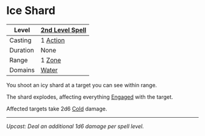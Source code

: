 # Ice Shard

| Level    | [2nd Level Spell](2nd%20Level%20Spells.md)                            |
| -------- | --------------------------------------------------------------------- |
| Casting  | 1 [Action](../../../../Game%20Procedures/Core%20Procedures/Action.md) |
| Duration | None                                                                  |
| Range    | 1 [Zone](../../../../Game%20Procedures/Core%20Procedures/Zone.md)     |
| Domains  | [Water](../../Spell%20Domains/Water.md)                               |

You shoot an icy shard at a target you can see within range.

The shard explodes, affecting everything [Engaged](../../../../Game%20Procedures/Conditions/Engaged.md) with the target.

Affected targets take 2d6 [Cold](../../../../Game%20Procedures/Combat/Damage/Damage%20Types/Cold.md) damage.

---
*Upcast: Deal an additional 1d6 damage per spell level.*
